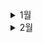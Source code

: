 <details>
 <summary>1월</summary>


<div markdown="1">

# 1월

![snow-flakes-g01a94a110_640](README.assets/snow-flakes-g01a94a110_640.jpg)

- 💪[1월 1일](./1월/1.1.md)
- 🧑‍🤝‍🧑[1월 2일](./1월/1.2.md)
- 👨‍💻[1월 3일](./1월/1.3.md)
- 👼[1월 4일](./1월/1.4.md)
- 🥺[1월 5일](./1월/1.5.md)
- 🤴[1월 6일](./1월/1.6.md)
- 👉[1월 7일](./1월/1.7.md)
- 🍒[1월 8일](./1월/1.8.md)
- ✍️[1월 9일](./1월/1.9.md)
- ⭐[1월 10일](./1월/1.10.md)
- 🐷[1월 11일](./1월/1.11.md)
- 🎒[1월 12일](./1월/1.12.md)
- 💥[1월 13일](./1월/1.13.md)
- 🧵[1월 14일](./1월/1.14.md)
- 🥿[1월 15일](./1월/1.15.md)
- 🥐[1월 16일](./1월/1.16.md)
- 😷[1월 17일](./1월/1.17.md)
- 👳[1월 18일](./1월/1.18.md)
- 🗻[1월 19일](./1월/1.19.md)
- 👩‍🍳[1월 20일](./1월/1.20.md)
- 👅[1월 21일](./1월/1.21.md)
- 🐇[1월 22일](./1월/1.22.md)
- 😵[1월 23일](./1월/1.23.md)
- 👹[1월 24일](./1월/1.24.md)
- 👨‍🦰[1월 25일](./1월/1.25.md)
- 🦾[1월 26일](./1월/1.26.md)
- 👲[1월 27일](./1월/1.27.md)
- 👨‍🌾[1월 28일](./1월/1.28.md)

</div>
</details>

<details>
 <summary>2월</summary>
<div markdown="1">


# 2월
